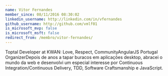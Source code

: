 ```yaml
---
name: Vitor Fernandes
member_since: 08/11/2016 08:30:02
linkedin_username: http://linkedin.com/in/vfernandes
github_username: http://github.com/vmlf01
is_microsoft_mvp: false
is_microsoft_msft: false
redirect_from: /membro/vitor-fernandes/
---
```

Toptal Developer at KWAN: Love, Respect, CommunityAngularJS Portugal OrganizerDepois de anos a tapar buracos em aplicações desktop, abracei o mundo da web e desenvolvi um especial interesse por Continuous Integration/Continuous Delivery, TDD, Software Craftsmanship e JavaScript.
